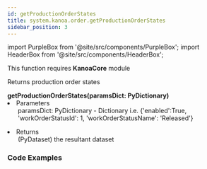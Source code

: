 ```yaml
---
id: getProductionOrderStates
title: system.kanoa.order.getProductionOrderStates
sidebar_position: 3
---
```

import PurpleBox from '@site/src/components/PurpleBox';
import HeaderBox from '@site/src/components/HeaderBox';


<PurpleBox>This function requires <b>KanoaCore</b> module</PurpleBox>

<HeaderBox header="Description">Returns production order states  </HeaderBox>

<HeaderBox header="Syntax">
    <b>getProductionOrderStates(paramsDict: PyDictionary) </b>
    <li> Parameters <br />
        <ul> paramsDict: PyDictionary - Dictionary i.e. &#123;'enabled':True, 'workOrderStatusId': 1, 'workOrderStatusName': 'Released'} </ul>
    </li>
    <li> Returns <br />
        <ul>(PyDataset) the resultant dataset <br /> </ul>
    </li>
</HeaderBox>


### Code Examples

```py


```